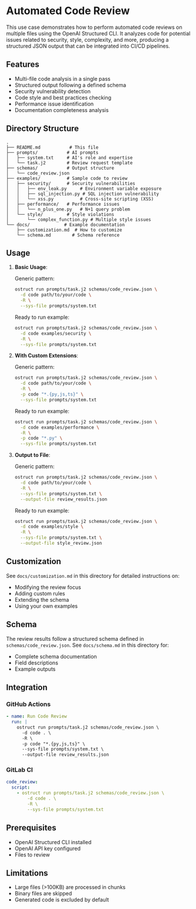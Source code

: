 # Automated Code Review

This use case demonstrates how to perform automated code reviews on multiple files using the OpenAI Structured CLI. It analyzes code for potential issues related to security, style, complexity, and more, producing a structured JSON output that can be integrated into CI/CD pipelines.

## Features

- Multi-file code analysis in a single pass
- Structured output following a defined schema
- Security vulnerability detection
- Code style and best practices checking
- Performance issue identification
- Documentation completeness analysis

## Directory Structure

```
.
├── README.md           # This file
├── prompts/           # AI prompts
│   ├── system.txt     # AI's role and expertise
│   └── task.j2        # Review request template
├── schemas/           # Output structure
│   └── code_review.json
├── examples/          # Sample code to review
│   ├── security/      # Security vulnerabilities
│   │   ├── env_leak.py     # Environment variable exposure
│   │   ├── sql_injection.py # SQL injection vulnerability
│   │   └── xss.py          # Cross-site scripting (XSS)
│   ├── performance/   # Performance issues
│   │   └── n_plus_one.py   # N+1 query problem
│   └── style/         # Style violations
│       └── complex_function.py # Multiple style issues
└── docs/             # Example documentation
    ├── customization.md  # How to customize
    └── schema.md        # Schema reference
```

## Usage

1. **Basic Usage**:

   Generic pattern:

   ```bash
   ostruct run prompts/task.j2 schemas/code_review.json \
     -d code path/to/your/code \
     -R \
     --sys-file prompts/system.txt
   ```

   Ready to run example:

   ```bash
   ostruct run prompts/task.j2 schemas/code_review.json \
     -d code examples/security \
     -R \
     --sys-file prompts/system.txt
   ```

2. **With Custom Extensions**:

   Generic pattern:

   ```bash
   ostruct run prompts/task.j2 schemas/code_review.json \
     -d code path/to/your/code \
     -R \
     -p code "*.{py,js,ts}" \
     --sys-file prompts/system.txt
   ```

   Ready to run example:

   ```bash
   ostruct run prompts/task.j2 schemas/code_review.json \
     -d code examples/performance \
     -R \
     -p code "*.py" \
     --sys-file prompts/system.txt
   ```

3. **Output to File**:

   Generic pattern:

   ```bash
   ostruct run prompts/task.j2 schemas/code_review.json \
     -d code path/to/your/code \
     -R \
     --sys-file prompts/system.txt \
     --output-file review_results.json
   ```

   Ready to run example:

   ```bash
   ostruct run prompts/task.j2 schemas/code_review.json \
     -d code examples/style \
     -R \
     --sys-file prompts/system.txt \
     --output-file style_review.json
   ```

## Customization

See `docs/customization.md` in this directory for detailed instructions on:

- Modifying the review focus
- Adding custom rules
- Extending the schema
- Using your own examples

## Schema

The review results follow a structured schema defined in `schemas/code_review.json`. See `docs/schema.md` in this directory for:

- Complete schema documentation
- Field descriptions
- Example outputs

## Integration

### GitHub Actions

```yaml
- name: Run Code Review
  run: |
    ostruct run prompts/task.j2 schemas/code_review.json \
      -d code . \
      -R \
      -p code "*.{py,js,ts}" \
      --sys-file prompts/system.txt \
      --output-file review_results.json
```

### GitLab CI

```yaml
code_review:
  script:
    - ostruct run prompts/task.j2 schemas/code_review.json \
        -d code . \
        -R \
        --sys-file prompts/system.txt
```

## Prerequisites

- OpenAI Structured CLI installed
- OpenAI API key configured
- Files to review

## Limitations

- Large files (>100KB) are processed in chunks
- Binary files are skipped
- Generated code is excluded by default
